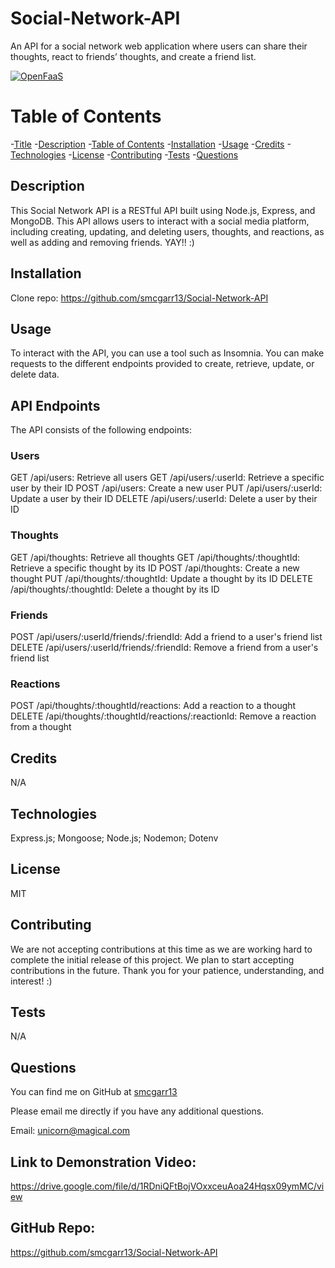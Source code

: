 # Social-Network-API
An API for a social network web application where users can share their thoughts, react to friends’ thoughts, and create a friend list.

[![OpenFaaS](https://img.shields.io/badge/License-MIT-blue.svg)](https://www.openfaas.com)

# Table of Contents

-[Title](#title)
-[Description](#description)
-[Table of Contents](#table-of-contents)
-[Installation](#installation)
-[Usage](#usage)
-[Credits](#credits)
-[Technologies](#technologies)
-[License](#license)
-[Contributing](#contributing)
-[Tests](#tests)
-[Questions](#questions)

## Description
This Social Network API is a RESTful API built using Node.js, Express, and MongoDB. This API allows users to interact with a social media platform, including creating, updating, and deleting users, thoughts, and reactions, as well as adding and removing friends. YAY!! :)



## Installation
Clone repo: https://github.com/smcgarr13/Social-Network-API

## Usage
To interact with the API, you can use a tool such as Insomnia. You can make requests to the different endpoints provided to create, retrieve, update, or delete data.

## API Endpoints
The API consists of the following endpoints:

### Users
GET /api/users: Retrieve all users
GET /api/users/:userId: Retrieve a specific user by their ID
POST /api/users: Create a new user
PUT /api/users/:userId: Update a user by their ID
DELETE /api/users/:userId: Delete a user by their ID

### Thoughts
GET /api/thoughts: Retrieve all thoughts
GET /api/thoughts/:thoughtId: Retrieve a specific thought by its ID
POST /api/thoughts: Create a new thought
PUT /api/thoughts/:thoughtId: Update a thought by its ID
DELETE /api/thoughts/:thoughtId: Delete a thought by its ID

### Friends
POST /api/users/:userId/friends/:friendId: Add a friend to a user's friend list
DELETE /api/users/:userId/friends/:friendId: Remove a friend from a user's friend list

### Reactions
POST /api/thoughts/:thoughtId/reactions: Add a reaction to a thought
DELETE /api/thoughts/:thoughtId/reactions/:reactionId: Remove a reaction from a thought

## Credits
N/A

## Technologies
Express.js;
Mongoose;
Node.js;
Nodemon;
Dotenv

## License
MIT

## Contributing
We are not accepting contributions at this time as we are working hard to complete the initial release of this project. We plan to start accepting contributions in the future. Thank you for your patience, understanding, and interest! :)

## Tests
N/A


## Questions

You can find me on GitHub at [smcgarr13](https://github.com/smcgarr13)

Please email me directly if you have any additional questions.

Email: unicorn@magical.com

## Link to Demonstration Video:
https://drive.google.com/file/d/1RDniQFtBojVOxxceuAoa24Hqsx09ymMC/view

## GitHub Repo:
https://github.com/smcgarr13/Social-Network-API

